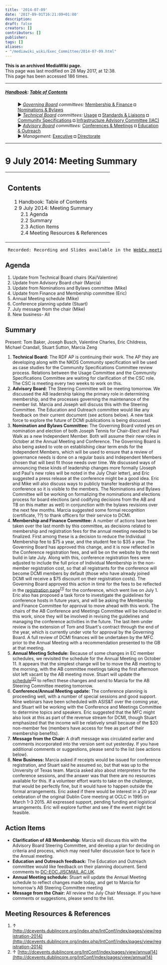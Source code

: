```yaml
---
title: '2014-07-09'
date: '2017-09-01T16:21:09+01:00'
description: 
draft: false
creators: []
contributors: []
publisher: 
tags: []
aliases:
- "/mediawiki_wiki/Exec_Committee/2014-07-09.html"
---
```


 **This is an archived MediaWiki page.**  
This page was last modified on 28 May 2017, at 12:38.  
This page has been accessed 186 times.

* * *

##### [Handbook](/mediawiki_wiki/DCMI_Handbook): [Table of Contents](/mediawiki_wiki/DCMI_Handbook/) 
<dl>
<dd> ► <i><a href="/mediawiki_wiki/DCMI_Governing_Board.md" title="DCMI Governing Board">Governing Board</a> committees:</i> <a href="/mediawiki_wiki/DCMI_Governing_Board/finance.md" title="DCMI Governing Board/finance">Membership &amp; Finance</a> ◘ <a href="/mediawiki_wiki/DCMI_Governing_Board/nominations.md" title="DCMI Governing Board/nominations">Nominations &amp; Bylaws</a> 
</dd>
<dd> ► <i><a href="/mediawiki_wiki/DCMI_Technical_Board.md" title="DCMI Technical Board">Technical Board</a> committees:</i> <a href="/mediawiki_wiki/DCMI_Technical_Board/usage.md" title="DCMI Technical Board/usage">Usage</a> ◘ <a href="/mediawiki_wiki/DCMI_Technical_Board/standards.md" title="DCMI Technical Board/standards">Standards &amp; Liaisons</a> ◘ <a href="/mediawiki_wiki/DCMI_Technical_Board/specifications.md" title="DCMI Technical Board/specifications">Community Specifications</a> ◘ <a href="/mediawiki_wiki/DCMI_Technical_Board/infrastructure.md" title="DCMI Technical Board/infrastructure">Infrastructure Advisory Committee (IAC)</a>
</dd>
<dd> ► <i><a href="/mediawiki_wiki/DCMI_Advisory_Board.md" title="DCMI Advisory Board">Advisory Board</a> committees:</i> <a href="/mediawiki_wiki/DCMI_Advisory_Board/meetings.md" title="DCMI Advisory Board/meetings">Conferences &amp; Meetings</a> ◘ <a href="/mediawiki_wiki/DCMI_Advisory_Board/documentation.md" title="DCMI Advisory Board/documentation">Education &amp; Outreach</a>
</dd>
<dd> ► <i>Management:</i> <a href="/mediawiki_wiki/Exec_Committee.md" title="Exec Committee">Executive</a> ◘ <a href="/mediawiki_wiki/Exec_Committee/directorate.md" title="Exec Committee/directorate">Directorate</a>
</dd>
</dl>

* * *

# 9 July 2014: Meeting Summary 
<table id="toc" class="toc">
  <tr>
    <td>
      <div id="toctitle">
        <h2>Contents</h2>
      </div>
      <ul>
        <li class="toclevel-1"><a href="#Handbook:_Table_of_Contents"><span class="tocnumber">1</span> <span class="toctext">Handbook: Table of Contents</span></a></li>
        <li class="toclevel-1 tocsection-1">
          <a href="#9_July_2014:_Meeting_Summary"><span class="tocnumber">2</span> <span class="toctext">9 July 2014: Meeting Summary</span></a>
          <ul>
            <li class="toclevel-2 tocsection-2"><a href="#Agenda"><span class="tocnumber">2.1</span> <span class="toctext">Agenda</span></a></li>
            <li class="toclevel-2 tocsection-3"><a href="#Summary"><span class="tocnumber">2.2</span> <span class="toctext">Summary</span></a></li>
            <li class="toclevel-2 tocsection-4"><a href="#Action_Items"><span class="tocnumber">2.3</span> <span class="toctext">Action Items</span></a></li>
            <li class="toclevel-2 tocsection-5"><a href="#Meeting_Resources_.26_References"><span class="tocnumber">2.4</span> <span class="toctext">Meeting Resources &amp; References</span></a></li>
          </ul>
        </li>
      </ul>
    </td>
  </tr>
</table>


<pre> Recorded: Recording and Slides available in the <a href="https://meetings.webex.com/collabs/#/meetings/detail?uuid=I6LW6C31LU6P157SRET46BK99P-JV0D" class="external text" rel="nofollow">WebEx meeting room</a>
</pre>
## Agenda 

1. Update from Technical Board chairs (Kai/Valentine)
2. Update from Advisory Board chair (Marcia)
3. Update from Nominations and Bylaws committee (Mike)
4. Update from Finance and Membership committee (Eric)
5. Annual Meeting schedule (Mike)
6. Conference planning update (Stuart)
7. July message from the chair (Mike)
8. New business- All

## Summary 

Present: Tom Baker, Joseph Busch, Valentine Charles, Eric Childress, Michael Crandall, Stuart Sutton, Marcia Zeng

1. **Technical Board:** The RDF AP is continuing their work. The AP they are developing along with the NKOS Community specification will be used as case studies for the Community Specifications Committee review process. Relations between the Usage Committee and the Community Specifications Committee are waiting for clarification of the CSC role. The CSC is meeting every two weeks to work on this.
2. **Advisory Board:** The Steering Committee will be meeting tomorrow. We discussed the AB leadership taking the primary role in determining membership, and the processes governing the maintenance of the member list. Marcia and Joseph will discuss this with the Steering Committee. The Education and Outreach committee would like any feedback on their current document (see actions below). A new task force to explore the future of DCMI publications is being discussed.
3. **Nomination and Bylaws Committee:** The Governing Board voted yes on nomination and election of both Joseph Tennis for Chair-Elect and Paul Walk as a new Independent Member. Both will assume their new roles in October at the Annual Meeting and Conference. The Governing Board is also being asked to vote on establishing clear term ends for the Independent Members, which will be used to ensure that a review of governance needs is done on a regular basis and Independent Members chosen that will best fit those needs over time. We discussed ways of announcing these kinds of leadership changes more formally (Joseph and Paul's new roles will be noted in the July Chair letter), and Eric suggested a press release at the conference might be a good idea. Eric and Mike will also discuss ways to publicly transfer leadership at the conference so it is visible to the members. The Nominations and Bylaws Committee will be working on formalizing the nominations and elections process for board elections (and codifying decisions from the AB and TB on this matter as well) in conjunction with the bylaws revisions over the next few months. Marcia suggested some formal recognition (certificate,&nbsp;??) to thank officers for their service to DCMI. 
4. **Membership and Finance Committee:** A number of actions have been taken over the last month by this committee, as decisions related to membership and registration fees for the annual meeting needed to be finalized. First among these is a decision to reduce the Individual Membership fee to $75 a year, and the student fee to $35 a year. The Governing Board has approved this change, and it is now reflected in the Conference registration fees, and will be on the website by the next build in late July. Along with this, conference registration fees were adjusted to include the full price of Individual Membership in the non-member registration cost, so that all registrants for the conference will become DCMI members by default (those who have already joined DCMI will receive a $75 discount on their registration costs). The Governing Board approved this action in time for the fees to be reflected in the [registration page](http://dcevents.dublincore.org/index.php/IntConf/index/pages/view/registration-2014)<sup id="cite_ref-0" class="reference"><a href="#cite_note-0">[1]</a></sup> for the conference, which went live on July 1. Eric also has proposed a task force to investigate the guidelines for conference hosts in future years, and will be asking the Membership and Finance Committee for approval to move ahead with this work. The chairs of the AB Conference and Meetings Committee will be included in this work, since they will be involved in revising the guidelines and managing the conference activities in the future. The last item under review is the extension of Tom and Stuart's contract through the end of the year, which is currently under vote for approval by the Governing Board. A full review of DCMI finances will be undertaken by the MFC prior to the Annual Meeting with a recommendation presented to the GB at that meeting.
5. **Annual Meeting Schedule:** Because of some changes in EC member schedules, we revisited the schedule for the Annual Meeting on October 11. It appears that the simplest change will be to move the AB meeting to the morning, with the AB committee meetings taking the first afternoon slot left vacant by the AB meeting move. Stuart will update the [schedule](http://dcevents.dublincore.org/IntConf/index/pages/view/annual14)<sup id="cite_ref-1" class="reference"><a href="#cite_note-1">[2]</a></sup> to reflect these changes and send to Marcia for the AB Steering Committee meeting tomorrow.
6. **Conference/Annual Meeting update:** The conference planning is proceeding well, with a number of special sessions and good support. Nine webinars have been scheduled with ASIS&T over the coming year, and Stuart will be working with the Conference and Meetings Committee to determine topics and speakers. Eric suggested that the MFC might also look at this as part of the revenue stream for DCMI, though Stuart emphasized that the income will be relatively small because of the $20 non-member fee (members have access for free as part of their membership benefits).
7. **Message from the Chair:** A draft message was circulated earlier and comments incorporated into the version sent out yesterday. If you have additional comments or suggestions, please send to the list (see actions below).
8. **New Business:** Marcia asked if receipts would be issued for conference registration, and Stuart said he assumed so, but that was up to the University of Texas team. Marcia asked also about interpreters for the conference sessions, and the answer was that there are no resources available for this. If a volunteer effort wants to take on the challenge, that would be perfectly fine, but it would have to happen outside the formal arrangements. Eric asked if there would be interest in a 20 year celebration of the original Dublin Core meeting at OCLC in 1995 on March 1-3 2015. All expressed support, pending funding and logistical arrangements. Eric will explore further and see if the event might be feasible.

## Action Items 

- **Clarification of AB Membership:** Marcia will discuss this with the Advisory Board Steering Committee, and develop a plan for deciding on criteria and process, which may need fuller discussion face to face in the Annual meeting.
- **Education and Outreach feedback:** The Education and Outreach committee would like feedback on their planning document. Send comments to [DC-EOC.JISCMAIL.AC.UK](mailto:DC-EOC.JISCMAIL.AC.UK).
- **Annual Meeting schedule:** Stuart will update the Annual Meeting schedule to reflect changes made today, and get to Marcia for tomorrow's AB Steering Committee meeting
- **Message from the Chair:** All review the July Chair Message. If you have comments or suggestions, please send to the list.

## Meeting Resources & References 

1. ↑ [http://dcevents.dublincore.org/index.php/IntConf/index/pages/view/registration-2014](http://dcevents.dublincore.org/index.php/IntConf/index/pages/view/registration-2014)
2. ↑ [http://dcevents.dublincore.org/IntConf/index/pages/view/annual14](http://dcevents.dublincore.org/IntConf/index/pages/view/annual14)

